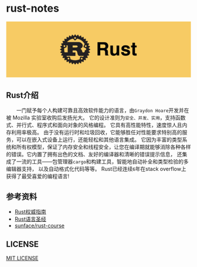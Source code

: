 # rust-notes

<div align="center">
    <img src="./asserts/logo.png">
</div>

## Rust介绍 

&emsp;&emsp;一门赋予每个人构建可靠且高效软件能力的语言，由`Graydon Hoare`开发并在被 Mozilla 实验室收购后发扬光大。 它的设计准则为`安全、并发、实用`，支持函数式、并行式、程序式和面向对象的风格编程。 它具有高性能特性，速度惊人且内存利用率极高。 由于没有运行时和垃圾回收，它能够胜任对性能要求特别高的服务，可以在嵌入式设备上运行，还能轻松和其他语言集成。 它因为丰富的类型系统和所有权模型，保证了内存安全和线程安全，让您在编译期就能够消除各种各样的错误。它内置了拥有出色的文档、友好的编译器和清晰的错误提示信息， 还集成了一流的工具——包管理器`cargo`和构建工具，智能地自动补全和类型检验的多编辑器支持， 以及自动格式化代码等等。 Rust已经连续`6`年在stack overflow上获得了最受喜爱的编程语言!

## 参考资料

* [Rust权威指南](https://www.bilibili.com/video/BV1hp4y1k7SV?spm_id_from=333.337.search-card.all.click)
* [Rust语言圣经](https://course.rs/into-rust.html)
* [sunface/rust-course](https://github.com/sunface/rust-course)

## LICENSE
[MIT LICENSE](./LICENSE)